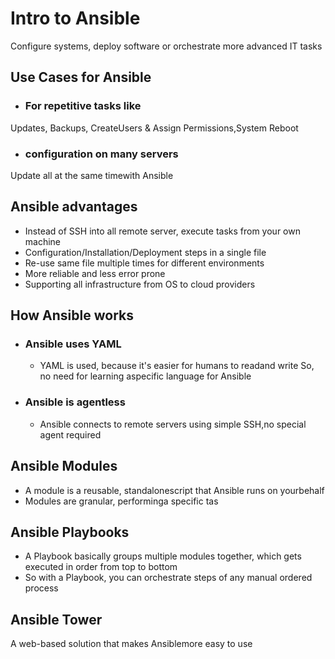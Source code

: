 # Intro to Ansible
Configure systems, deploy software or orchestrate more advanced IT tasks

## Use Cases for Ansible

* ### For repetitive tasks like
Updates, Backups, CreateUsers & Assign Permissions,System Reboot

* ### configuration on many servers
Update all at the same timewith Ansible

## Ansible advantages
* Instead of SSH into all remote server, execute tasks from your own machine
* Configuration/Installation/Deployment steps in a single file
* Re-use same file multiple times for different environments
* More reliable and less error prone 
* Supporting all infrastructure from OS to cloud providers

## How Ansible works

* ###  Ansible uses YAML
  * YAML is used, because it's easier for humans to readand write So, no need for learning aspecific language for Ansible

* ### Ansible is agentless
  * Ansible connects to remote servers using simple SSH,no special agent required

## Ansible Modules

* A module is a reusable, standalonescript that Ansible runs on yourbehalf
* Modules are granular, performinga specific tas

## Ansible Playbooks

* A Playbook basically groups multiple modules together, which gets executed in order from top to bottom
* So with a Playbook, you can orchestrate steps of any manual ordered process

## Ansible Tower
A web-based solution that makes Ansiblemore easy to use